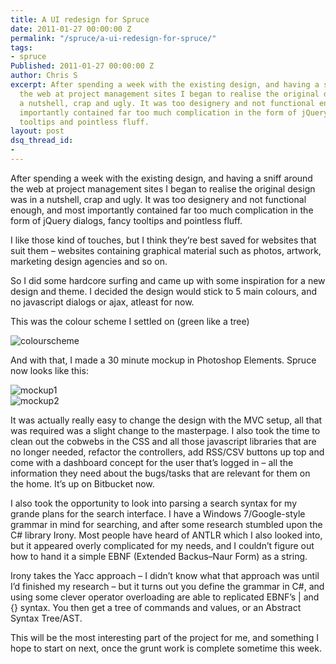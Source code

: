 ```yaml
---
title: A UI redesign for Spruce
date: 2011-01-27 00:00:00 Z
permalink: "/spruce/a-ui-redesign-for-spruce/"
tags:
- spruce
Published: 2011-01-27 00:00:00 Z
author: Chris S
excerpt: After spending a week with the existing design, and having a sniff around
  the web at project management sites I began to realise the original design was in
  a nutshell, crap and ugly. It was too designery and not functional enough, and most
  importantly contained far too much complication in the form of jQuery dialogs, fancy
  tooltips and pointless fluff.
layout: post
dsq_thread_id:
- 
---
```


After spending a week with the existing design, and having a sniff around the web at project management sites I began to realise the original design was in a nutshell, crap and ugly. It was too designery and not functional enough, and most importantly contained far too much complication in the form of jQuery dialogs, fancy tooltips and pointless fluff.

<!--more-->

I like those kind of touches, but I think they’re best saved for websites that suit them – websites containing graphical material such as photos, artwork, marketing design agencies and so on.

So I did some hardcore surfing and came up with some inspiration for a new design and theme. I decided the design would stick to 5 main colours, and no javascript dialogs or ajax, atleast for now.

This was the colour scheme I settled on (green like a tree)

![colourscheme][1]

And with that, I made a 30 minute mockup in Photoshop Elements. Spruce now looks like this:

![mockup1][2]  
![mockup2][3]

It was actually really easy to change the design with the MVC setup, all that was required was a slight change to the masterpage. I also took the time to clean out the cobwebs in the CSS and all those javascript libraries that are no longer needed, refactor the controllers, add RSS/CSV buttons up top and come with a dashboard concept for the user that’s logged in – all the information they need about the bugs/tasks that are relevant for them on the home. It’s up on Bitbucket now.

I also took the opportunity to look into parsing a search syntax for my grande plans for the search interface. I have a Windows 7/Google-style grammar in mind for searching, and after some research stumbled upon the C# library Irony. Most people have heard of ANTLR which I also looked into, but it appeared overly complicated for my needs, and I couldn’t figure out how to hand it a simple EBNF (Extended Backus–Naur Form) as a string.

Irony takes the Yacc approach – I didn’t know what that approach was until I’d finished my research – but it turns out you define the grammar in C#, and using some clever operator overloading are able to replicated EBNF’s | and {} syntax. You then get a tree of commands and values, or an Abstract Syntax Tree/AST.

This will be the most interesting part of the project for me, and something I hope to start on next, once the grunt work is complete sometime this week.

 [1]: /assets/2011/01/sprucecolorscheme.png
 [2]: /assets/2011/01/spruce11.png
 [3]: /assets/2011/01/spruce21.png